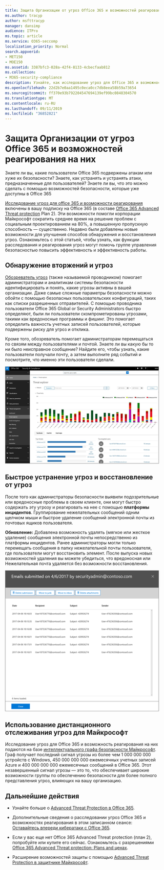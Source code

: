 ```yaml
---
title: Защита Организации от угроз Office 365 и возможностей реагирования на них
ms.author: tracyp
author: msfttracyp
manager: dansimp
audience: ITPro
ms.topic: article
ms.service: O365-seccomp
localization_priority: Normal
search.appverid:
- MET150
- MOE150
ms.assetid: 3387bfc3-028a-42f4-8133-4cbecfaab812
ms.collection:
- M365-security-compliance
description: Узнайте, как исследование угроз для Office 365 и возможности реагирования могут помочь вашей организации обнаруживать проникновения и угрозы, а также быстро устранять угрозы и восстанавливать их от угроз.
ms.openlocfilehash: 22d2b7e0aa1495c0eca0cc7db8eea58b59a73654
ms.sourcegitcommit: ff370e93b792204547694139ef99bc0848304570
ms.translationtype: MT
ms.contentlocale: ru-RU
ms.lasthandoff: 09/11/2019
ms.locfileid: "36852821"
---
```

# <a name="keep-your-organization-safe-with-office-365-threat-investigation-and-response-capabilities"></a>Защита Организации от угроз Office 365 и возможностей реагирования на них

Знаете ли вы, какие пользователи Office 365 подвержены атакам или хуже их безопасности? Знаете, как устранять и устранять атаки, предназначенные для пользователей? Знаете ли вы, что это можно сделать с помощью возможностей безопасности, которые уже доступны в Office 365 
  
[Исследование угроз для office 365 и возможности реагирования](office-365-ti.md) включены в вашу подписку на Office 365 (в составе [Office 365 Advanced Threat protection](office-365-atp.md) Plan 2). Эти возможности помогли корпорации Майкрософт сократить среднее время на решение проблем с социальным проектированием на 80%, а повышенную пропускную способность — существенно. Недавно были добавлены новые возможности для улучшения способов обнаружения и восстановления угроз. Ознакомьтесь с этой статьей, чтобы узнать, как функции расследования и реагирования угроз могут помочь группе управления безопасностью повысить эффективность и эффективность работы.
  
## <a name="detect-intrusions-and-threats"></a>Обнаружение вторжений и угроз

[Обозреватель угроз](threat-explorer.md) (также называемой проводником) помогает администраторам и аналитикам системы безопасности идентифицировать и понять, какие угрозы активны в вашей организации. Даже самые сложные параметры безопасности можно обойти с помощью безопасных пользовательских конфигураций, таких как списки разрешенных отправителей. С помощью проводника пользователи Office 365 Global or Security Administrators быстро определяют, были ли пользователи скомпрометированы угрозами, такими как вредоносные программы и фишинг. Это помогает определить важность учетных записей пользователей, которые подвержены риску для угроз и отклика. 
  
Кроме того, обозреватель помогает администраторам перемещаться по связям между пользователями и почтой. Знаете ли вы какую бы то ни было неисправное сообщение? Найдите его, чтобы узнать, какие пользователи получали почту, а затем выполните ряд событий и посмотрите, что именно эти пользователи сделали.

![Снимок экрана: обозреватель угроз в Office 365, цветовая кодировка для семейства вредоносных программ](media/591338dd-252a-437d-b5f2-87aa42e74b0c.png)
  
## <a name="quickly-mitigate-and-recover-from-threats"></a>Быстрое устранение угроз и восстановление от угроз

После того как администраторы безопасности выявили подозрительные или вредоносные проблемы в своем клиенте, они могут быстро содержать эту угрозу и реагировать на нее с помощью **платформы инцидентов**. Группирование нежелательных сообщений одним щелчком мыши и быстрое удаление сообщений электронной почты из почтовых ящиков пользователя. 
  
 **Обновление:** Добавлена возможность удалять (мягкое или жесткое удаление) сообщения электронной почты непосредственно из платформы инцидентов. Ранее администраторы могли только перемещать сообщения в папку нежелательной почты пользователя, где пользователи могут восстановить элемент. После выпуска новых возможностей удаления вы можете убедиться, что вредоносная или Нежелательная почта удаляется без возможности восстановления. 
    
![Снимок экрана с перечнем сообщений электронной почты об исправлении инцидентов](media/9d8452d3-d8d2-4b26-81f9-76396e08dd17.png)
  
## <a name="leverage-the-threat-telemetry-of-microsoft"></a>Использование дистанционного отслеживания угроз для Майкрософт

Исследование угроз для Office 365 и возможность реагирования на них подаются на базе [интеллектуального графа безопасности Майкрософт](https://go.microsoft.com/fwlink/?linkid=2036223). Граф получает последний сигнал угрозы из более чем 1 000 000 000 устройств с Windows, 450 000 000 000 ежемесячных учетных записей Azure и 400 000 000 000 ежемесячных сообщений в Office 365. Этот незавершенный сигнал угрозы — это то, что обеспечивает широкие возможности группы по обеспечению безопасности для более полного представления угроз, влияющих на вашу организацию. 
  
## <a name="next-steps"></a>Дальнейшие действия

- Узнайте больше о [Advanced Threat Protection в Office 365](office-365-atp.md).

- Дополнительные сведения о расследовании угроз Office 365 и возможностях реагирования в этом записанном сеансе: [Оставайтесь впереди кибератаки с Office 365](https://myignite.microsoft.com/videos/53723).

- Если у вас еще нет Office 365 Advanced Threat protection (план 2), попробуйте или купите его сейчас. Ознакомьтесь с разрешениями [Office 365 Advanced Threat protection: Plans and ценах](https://products.office.com/exchange/advance-threat-protection#pmg-allup-content).
    
- Расширение возможностей защиты с помощью [Advanced Threat Protection в защитнике Майкрософт](https://docs.microsoft.com/windows/security/threat-protection/microsoft-defender-atp/microsoft-defender-advanced-threat-protection).